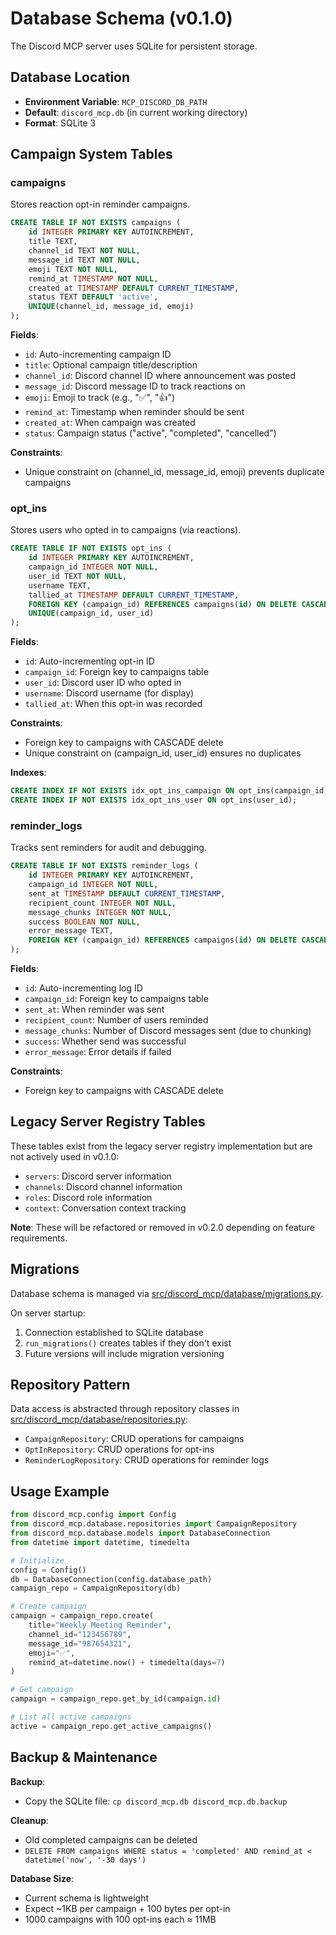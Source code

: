 # Database Schema (v0.1.0)

The Discord MCP server uses SQLite for persistent storage.

## Database Location

- **Environment Variable**: `MCP_DISCORD_DB_PATH`
- **Default**: `discord_mcp.db` (in current working directory)
- **Format**: SQLite 3

## Campaign System Tables

### campaigns

Stores reaction opt-in reminder campaigns.

```sql
CREATE TABLE IF NOT EXISTS campaigns (
    id INTEGER PRIMARY KEY AUTOINCREMENT,
    title TEXT,
    channel_id TEXT NOT NULL,
    message_id TEXT NOT NULL,
    emoji TEXT NOT NULL,
    remind_at TIMESTAMP NOT NULL,
    created_at TIMESTAMP DEFAULT CURRENT_TIMESTAMP,
    status TEXT DEFAULT 'active',
    UNIQUE(channel_id, message_id, emoji)
);
```

**Fields**:
- `id`: Auto-incrementing campaign ID
- `title`: Optional campaign title/description
- `channel_id`: Discord channel ID where announcement was posted
- `message_id`: Discord message ID to track reactions on
- `emoji`: Emoji to track (e.g., "✅", "👍")
- `remind_at`: Timestamp when reminder should be sent
- `created_at`: When campaign was created
- `status`: Campaign status ("active", "completed", "cancelled")

**Constraints**:
- Unique constraint on (channel_id, message_id, emoji) prevents duplicate campaigns

### opt_ins

Stores users who opted in to campaigns (via reactions).

```sql
CREATE TABLE IF NOT EXISTS opt_ins (
    id INTEGER PRIMARY KEY AUTOINCREMENT,
    campaign_id INTEGER NOT NULL,
    user_id TEXT NOT NULL,
    username TEXT,
    tallied_at TIMESTAMP DEFAULT CURRENT_TIMESTAMP,
    FOREIGN KEY (campaign_id) REFERENCES campaigns(id) ON DELETE CASCADE,
    UNIQUE(campaign_id, user_id)
);
```

**Fields**:
- `id`: Auto-incrementing opt-in ID
- `campaign_id`: Foreign key to campaigns table
- `user_id`: Discord user ID who opted in
- `username`: Discord username (for display)
- `tallied_at`: When this opt-in was recorded

**Constraints**:
- Foreign key to campaigns with CASCADE delete
- Unique constraint on (campaign_id, user_id) ensures no duplicates

**Indexes**:
```sql
CREATE INDEX IF NOT EXISTS idx_opt_ins_campaign ON opt_ins(campaign_id);
CREATE INDEX IF NOT EXISTS idx_opt_ins_user ON opt_ins(user_id);
```

### reminder_logs

Tracks sent reminders for audit and debugging.

```sql
CREATE TABLE IF NOT EXISTS reminder_logs (
    id INTEGER PRIMARY KEY AUTOINCREMENT,
    campaign_id INTEGER NOT NULL,
    sent_at TIMESTAMP DEFAULT CURRENT_TIMESTAMP,
    recipient_count INTEGER NOT NULL,
    message_chunks INTEGER NOT NULL,
    success BOOLEAN NOT NULL,
    error_message TEXT,
    FOREIGN KEY (campaign_id) REFERENCES campaigns(id) ON DELETE CASCADE
);
```

**Fields**:
- `id`: Auto-incrementing log ID
- `campaign_id`: Foreign key to campaigns table
- `sent_at`: When reminder was sent
- `recipient_count`: Number of users reminded
- `message_chunks`: Number of Discord messages sent (due to chunking)
- `success`: Whether send was successful
- `error_message`: Error details if failed

**Constraints**:
- Foreign key to campaigns with CASCADE delete

## Legacy Server Registry Tables

These tables exist from the legacy server registry implementation but are not actively used in v0.1.0:

- `servers`: Discord server information
- `channels`: Discord channel information
- `roles`: Discord role information
- `context`: Conversation context tracking

**Note**: These will be refactored or removed in v0.2.0 depending on feature requirements.

## Migrations

Database schema is managed via [src/discord_mcp/database/migrations.py](../../src/discord_mcp/database/migrations.py).

On server startup:
1. Connection established to SQLite database
2. `run_migrations()` creates tables if they don't exist
3. Future versions will include migration versioning

## Repository Pattern

Data access is abstracted through repository classes in [src/discord_mcp/database/repositories.py](../../src/discord_mcp/database/repositories.py):

- `CampaignRepository`: CRUD operations for campaigns
- `OptInRepository`: CRUD operations for opt-ins
- `ReminderLogRepository`: CRUD operations for reminder logs

## Usage Example

```python
from discord_mcp.config import Config
from discord_mcp.database.repositories import CampaignRepository
from discord_mcp.database.models import DatabaseConnection
from datetime import datetime, timedelta

# Initialize
config = Config()
db = DatabaseConnection(config.database_path)
campaign_repo = CampaignRepository(db)

# Create campaign
campaign = campaign_repo.create(
    title="Weekly Meeting Reminder",
    channel_id="123456789",
    message_id="987654321",
    emoji="✅",
    remind_at=datetime.now() + timedelta(days=7)
)

# Get campaign
campaign = campaign_repo.get_by_id(campaign.id)

# List all active campaigns
active = campaign_repo.get_active_campaigns()
```

## Backup & Maintenance

**Backup**:
- Copy the SQLite file: `cp discord_mcp.db discord_mcp.db.backup`

**Cleanup**:
- Old completed campaigns can be deleted
- `DELETE FROM campaigns WHERE status = 'completed' AND remind_at < datetime('now', '-30 days')`

**Database Size**:
- Current schema is lightweight
- Expect ~1KB per campaign + 100 bytes per opt-in
- 1000 campaigns with 100 opt-ins each ≈ 11MB
